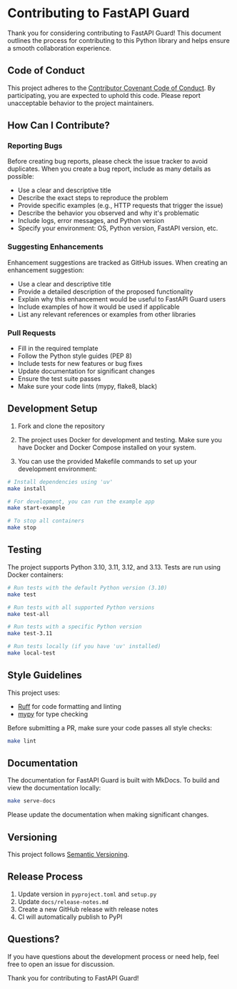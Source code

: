 # Contributing to FastAPI Guard

Thank you for considering contributing to FastAPI Guard! This document outlines the process for contributing to this Python library and helps ensure a smooth collaboration experience.

## Code of Conduct

This project adheres to the [Contributor Covenant Code of Conduct](CODE_OF_CONDUCT.md). By participating, you are expected to uphold this code. Please report unacceptable behavior to the project maintainers.

## How Can I Contribute?

### Reporting Bugs

Before creating bug reports, please check the issue tracker to avoid duplicates. When you create a bug report, include as many details as possible:

- Use a clear and descriptive title
- Describe the exact steps to reproduce the problem
- Provide specific examples (e.g., HTTP requests that trigger the issue)
- Describe the behavior you observed and why it's problematic
- Include logs, error messages, and Python version
- Specify your environment: OS, Python version, FastAPI version, etc.

### Suggesting Enhancements

Enhancement suggestions are tracked as GitHub issues. When creating an enhancement suggestion:

- Use a clear and descriptive title
- Provide a detailed description of the proposed functionality
- Explain why this enhancement would be useful to FastAPI Guard users
- Include examples of how it would be used if applicable
- List any relevant references or examples from other libraries

### Pull Requests

- Fill in the required template
- Follow the Python style guides (PEP 8)
- Include tests for new features or bug fixes
- Update documentation for significant changes
- Ensure the test suite passes
- Make sure your code lints (mypy, flake8, black)

## Development Setup

1. Fork and clone the repository

2. The project uses Docker for development and testing. Make sure you have Docker and Docker Compose installed on your system.

3. You can use the provided Makefile commands to set up your development environment:

```bash
# Install dependencies using 'uv'
make install

# For development, you can run the example app
make start-example

# To stop all containers
make stop
```

## Testing

The project supports Python 3.10, 3.11, 3.12, and 3.13. Tests are run using Docker containers:

```bash
# Run tests with the default Python version (3.10)
make test

# Run tests with all supported Python versions
make test-all

# Run tests with a specific Python version
make test-3.11

# Run tests locally (if you have 'uv' installed)
make local-test
```

## Style Guidelines

This project uses:
- [Ruff](https://github.com/astral-sh/ruff) for code formatting and linting
- [mypy](https://mypy.readthedocs.io/) for type checking

Before submitting a PR, make sure your code passes all style checks:

```bash
make lint
```

## Documentation

The documentation for FastAPI Guard is built with MkDocs. To build and view the documentation locally:

```bash
make serve-docs
```

Please update the documentation when making significant changes.

## Versioning

This project follows [Semantic Versioning](https://semver.org/).

## Release Process

1. Update version in `pyproject.toml` and `setup.py`
2. Update `docs/release-notes.md`
3. Create a new GitHub release with release notes
4. CI will automatically publish to PyPI

## Questions?

If you have questions about the development process or need help, feel free to open an issue for discussion.

Thank you for contributing to FastAPI Guard!
